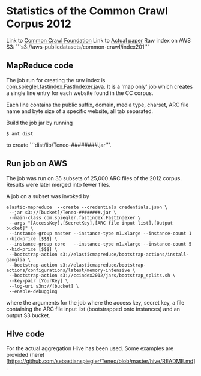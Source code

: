 # Statistics of the Common Crawl Corpus 2012

Link to [Common Crawl Foundation](http://commoncrawl.org/)
Link to [Actual paper](https://docs.google.com/file/d/1_9698uglerxB9nAglvaHkEgU-iZNm1TvVGuCW7245-WGvZq47teNpb_uL5N9/edit)
Raw index on AWS S3: ```s3://aws-publicdatasets/common-crawl/index201'''

## MapReduce code

The job run for creating the raw index is [com.spiegler.fastindex.FastIndexer.java](https://github.com/sebastianspiegler/Teneo/blob/master/src/main/java/com/spiegler/fastindex/FastIndexer.java).
It is a 'map only' job which creates a single line entry for each website found in the CC corpus. 

Each line contains the public suffix, domain, media type, charset, ARC file name and byte size of a specific website, all tab separated.

Build the job jar by running
```
$ ant dist
```
to create  ```dist/lib/Teneo-########.jar'''.

## Run job on AWS
The job was run on 35 subsets of 25,000 ARC files of the 2012 corpus. Results were later merged into fewer files.

A job on a subset was invoked by
```
elastic-mapreduce  --create --credentials credentials.json \
 --jar s3://[bucket]/Teneo-########.jar \
 --main-class com.spiegler.fastindex.FastIndexer \
 --args "[AccessKey],[SecretKey],[ARC file input list],[Output bucket]" \
 --instance-group master --instance-type m1.xlarge --instance-count 1 --bid-price [$$$] \
 --instance-group core   --instance-type m1.xlarge --instance-count 5 --bid-price [$$$] \
 --bootstrap-action s3://elasticmapreduce/bootstrap-actions/install-ganglia \
 --bootstrap-action s3://elasticmapreduce/bootstrap-actions/configurations/latest/memory-intensive \
 --bootstrap-action s3://ccindex2012/jars/bootstrap_splits.sh \
 --key-pair [YourKey] \
 --log-uri s3n://[bucket] \
 --enable-debugging
```
where the arguments for the job where the access key, secret key, a file containing the ARC file input list (bootstrapped onto instances) and an output S3 bucket.

## Hive code

For the actual aggregation Hive has been used. Some examples are provided (here)[https://github.com/sebastianspiegler/Teneo/blob/master/hive/README.md].






